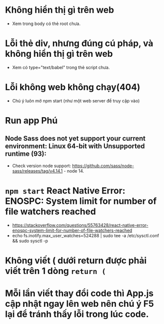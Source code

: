 # Không hiển thị gì trên web
+ Xem trong body có thẻ root chưa.

# Lỗi thẻ div, nhưng đúng cú pháp, và không hiển thị gì trên web
+ Xem có type="text/babel" trong thẻ script chưa.

# Lỗi không web không chạy(404) 
+ Chú ý luôn mở npm start (như một web server để truy cập vào)

# Run app Phú
## Node Sass does not yet support your current environment: Linux 64-bit with Unsupported runtime (93): 
+ Check version node support: https://github.com/sass/node-sass/releases/tag/v4.14.1 - node 14.


# `npm start` React Native Error: ENOSPC: System limit for number of file watchers reached
+ https://stackoverflow.com/questions/55763428/react-native-error-enospc-system-limit-for-number-of-file-watchers-reached
+ echo fs.inotify.max_user_watches=524288 | sudo tee -a /etc/sysctl.conf && sudo sysctl -p

# Không viết (  dưới return được phải viết trên 1 dòng `return (`
# Mỗi lần viết thay đổi code thì App.js cập nhật ngay lên web nên chú ý F5 lại để tránh thấy lỗi trong lúc code.
